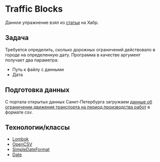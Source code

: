 # Traffic Blocks
Данное упражнение взял из [статьи](https://habr.com/ru/articles/440436/#100) на Хабр.
## Задача
Требуется определить, сколько дорожных ограничений действовало в городе на определенную дату.
Программа в качестве аргумент получает два параметра:
- Путь к файлу с данными
- Дата
## Подготовка данных
С портала открытых данных Санкт-Петербурга загружаем [данные об ограничении движения транспорта на период производства работ](https://data.gov.spb.ru/irsi/7803032323-Dannye-ob-ogranichenii-dvizheniya-transporta-na-period-proizvodstva-rabot/structure_version/409/?search_all=%D0%BE%D0%B3%D1%80%D0%B0%D0%BD%D0%B8%D1%87%D0%B5) в формате csv.
## Технологии/классы
- [Lombok](https://www.google.com/url?sa=t&source=web&rct=j&opi=89978449&url=https://projectlombok.org/&ved=2ahUKEwjbmeiC0pOLAxVbFxAIHW8mKHkQFnoECAgQAQ&usg=AOvVaw2I1yZsNyZNywgaVKV4kHG0)
- [OpenCSV](https://opencsv.sourceforge.net/#quick_start)
- [SimpleDateFormat](https://docs.oracle.com/javase/10/docs/api/java/text/SimpleDateFormat.html)
- [Date](https://docs.oracle.com/javase/10/docs/api/java/util/Date.html)
